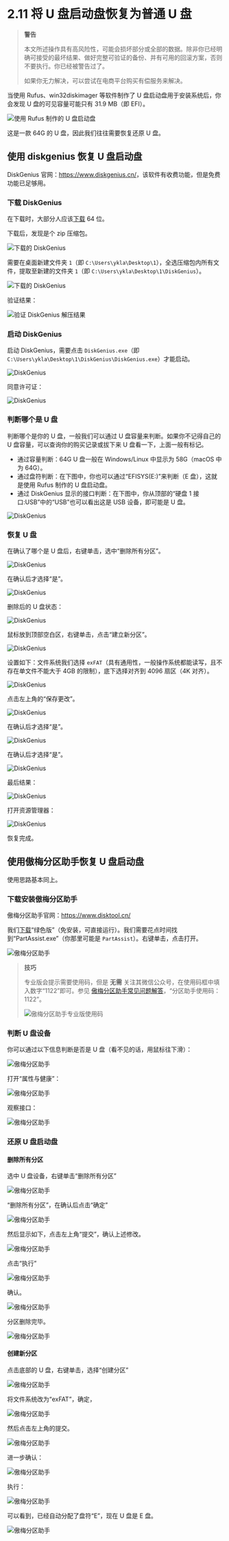 # 2.11 将 U 盘启动盘恢复为普通 U 盘

>**警告**
>
>本文所述操作具有高风险性，可能会损坏部分或全部的数据。除非你已经明确可接受的最坏结果、做好完整可验证的备份、并有可用的回滚方案，否则不要执行。你已经被警告过了。
>
>如果你无力解决，可以尝试在电商平台购买有偿服务来解决。

当使用 Rufus、win32diskimager 等软件制作了 U 盘启动盘用于安装系统后，你会发现 U 盘的可见容量可能只有 31.9 MB（即 EFI）。

![使用 Rufus 制作的 U 盘启动盘](../.gitbook/assets/usb-efi.png)

这是一款 64G 的 U 盘，因此我们往往需要恢复还原 U 盘。

## 使用 diskgenius 恢复 U 盘启动盘

DiskGenius 官网：<https://www.diskgenius.cn/>，该软件有收费功能，但是免费功能已足够用。

### 下载 DiskGenius

在下载时，大部分人应该[下载](https://www.diskgenius.cn/download.php) 64 位。

下载后，发现是个 zip 压缩包。

![下载的 DiskGenius](../.gitbook/assets/usb-diskgenius.png)

需要在桌面新建文件夹 `1`（即 `C:\Users\ykla\Desktop\1`），全选压缩包内所有文件，提取至新建的文件夹 `1`（即 `C:\Users\ykla\Desktop\1\DiskGenius`）。

![下载的 DiskGenius](../.gitbook/assets/usb-diskgenius2.png)

验证结果：

![验证 DiskGenius 解压结果](../.gitbook/assets/usb-diskgenius3.png)

### 启动 DiskGenius

启动 DiskGenius，需要点击 `DiskGenius.exe`（即 `C:\Users\ykla\Desktop\1\DiskGenius\DiskGenius.exe`）才能启动。

![DiskGenius](../.gitbook/assets/usb-diskgenius4.png)

同意许可证：

![DiskGenius](../.gitbook/assets/usb-diskgenius5.png)

### 判断哪个是 U 盘

判断哪个是你的 U 盘，一般我们可以通过 U 盘容量来判断。如果你不记得自己的 U 盘容量，可以查询你的购买记录或拔下来 U 盘看一下，上面一般有标记。

- 通过容量判断：64G U 盘一般在 Windows/Linux 中显示为 58G（macOS 中为 64G）。
- 通过盘符判断：在下图中，你也可以通过“EFISYS(E:)”来判断（E 盘），这就是使用 Rufus 制作的 U 盘启动盘。
- 通过 DiskGenius 显示的接口判断：在下图中，你从顶部的“硬盘 1 接口:USB”中的“USB”也可以看出这是 USB 设备，即可能是 U 盘。

![DiskGenius](../.gitbook/assets/usb-diskgenius6.png)

### 恢复 U 盘

在确认了哪个是 U 盘后，右键单击，选中“删除所有分区”。

![DiskGenius](../.gitbook/assets/usb-diskgenius7.png)

在确认后才选择“是”。

![DiskGenius](../.gitbook/assets/usb-diskgenius8.png)

删除后的 U 盘状态：

![DiskGenius](../.gitbook/assets/usb-diskgenius9.png)

鼠标放到顶部空白区，右键单击，点击“建立新分区”。


![DiskGenius](../.gitbook/assets/usb-diskgenius10.png)

设置如下：文件系统我们选择 `exFAT`（具有通用性，一般操作系统都能读写，且不存在单文件不能大于 4GB 的限制），底下选择对齐到 4096 扇区（4K 对齐）。

![DiskGenius](../.gitbook/assets/usb-diskgenius11.png)

点击左上角的“保存更改”。

![DiskGenius](../.gitbook/assets/usb-diskgenius12.png)

在确认后才选择“是”。

![DiskGenius](../.gitbook/assets/usb-diskgenius13.png)

在确认后才选择“是”。

![DiskGenius](../.gitbook/assets/usb-diskgenius14.png)

最后结果：

![DiskGenius](../.gitbook/assets/usb-diskgenius15.png)

打开资源管理器：

![DiskGenius](../.gitbook/assets/usb-diskgenius16.png)

恢复完成。


## 使用傲梅分区助手恢复 U 盘启动盘

使用思路基本同上。

### 下载安装傲梅分区助手

傲梅分区助手官网：<https://www.disktool.cn/>

我们[下载](https://www.disktool.cn/download.html)“绿色版”（免安装，可直接运行）。我们需要花点时间找到“PartAssist.exe”（你那里可能是 `PartAssist`）。右键单击，点击打开。

![傲梅分区助手](../.gitbook/assets/aomei1.png)

>**技巧**
>
>专业版会提示需要使用码，但是 **无需** 关注其微信公众号，在使用码框中填入数字“1122”即可。参见 [傲梅分区助手常见问题解答](https://www.disktool.cn/faq/partition-assistant.html)，“分区助手使用码：1122”。
>
>![傲梅分区助手专业版使用码](../.gitbook/assets/aomei2.png)

### 判断 U 盘设备

你可以通过以下信息判断是否是 U 盘（看不见的话，用鼠标往下滑）：

![傲梅分区助手](../.gitbook/assets/aomei3.png)

打开“属性与健康”：

![傲梅分区助手](../.gitbook/assets/aomei4.png)

观察接口：

![傲梅分区助手](../.gitbook/assets/aomei5.png)

### 还原 U 盘启动盘

#### 删除所有分区

选中 U 盘设备，右键单击“删除所有分区”

![傲梅分区助手](../.gitbook/assets/aomei6.png)

“删除所有分区”，在确认后点击“确定”

![傲梅分区助手](../.gitbook/assets/aomei7.png)

然后显示如下，点击左上角“提交”，确认上述修改。

![傲梅分区助手](../.gitbook/assets/aomei8.png)

点击“执行”

![傲梅分区助手](../.gitbook/assets/aomei9.png)

确认。

![傲梅分区助手](../.gitbook/assets/aomei9-1.png)

分区删除完毕。

![傲梅分区助手](../.gitbook/assets/aomei10.png)


#### 创建新分区

点击底部的 U 盘，右键单击，选择“创建分区”

![傲梅分区助手](../.gitbook/assets/aomei11.png)

将文件系统改为“exFAT”，确定，

![傲梅分区助手](../.gitbook/assets/aomei12.png)

然后点击左上角的提交。

![傲梅分区助手](../.gitbook/assets/aomei13.png)

进一步确认：

![傲梅分区助手](../.gitbook/assets/aomei14.png)

执行：

![傲梅分区助手](../.gitbook/assets/aomei15.png)


可以看到，已经自动分配了盘符“E”，现在 U 盘是 E 盘。

![傲梅分区助手](../.gitbook/assets/aomei16.png)
